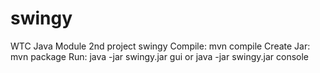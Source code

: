 # swingy
WTC Java Module 2nd project swingy
Compile: mvn compile
Create Jar: mvn package
Run: java -jar swingy.jar gui or java -jar swingy.jar console
